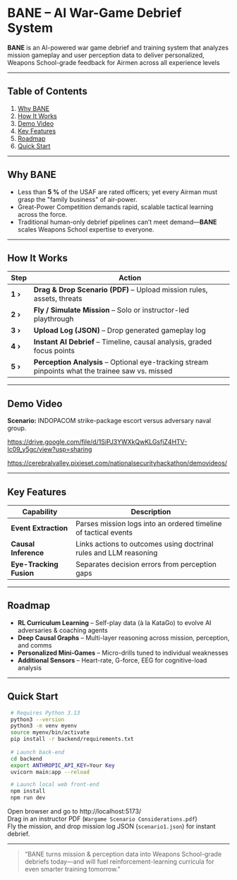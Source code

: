 # **BANE – AI War-Game Debrief System**

**BANE** is an AI-powered war game debrief and training system that analyzes mission gameplay and user perception data to deliver personalized, Weapons School-grade feedback for Airmen across all experience levels

---

## Table of Contents
1. [Why BANE](#why-bane)
2. [How It Works](#how-it-works)
3. [Demo Video](#demo-video)
4. [Key Features](#key-features)
5. [Roadmap](#roadmap)
6. [Quick Start](#quick-start)

---

## Why BANE
* Less than **5 %** of the USAF are rated officers; yet every Airman must grasp the "family business" of air-power.
* Great-Power Competition demands rapid, scalable tactical learning across the force.
* Traditional human-only debrief pipelines can’t meet demand—**BANE** scales Weapons School expertise to everyone.

---

## How It Works
| Step | Action |
|------|--------|
| **1  ›** | **Drag & Drop Scenario (PDF)** – Upload mission rules, assets, threats |
| **2  ›** | **Fly / Simulate Mission** – Solo or instructor-led playthrough |
| **3  ›** | **Upload Log (JSON)** – Drop generated gameplay log |
| **4  ›** | **Instant AI Debrief** – Timeline, causal analysis, graded focus points |
| **5  ›** | **Perception Analysis** – Optional eye-tracking stream pinpoints what the trainee saw vs. missed |

---

## Demo Video
**Scenario:** INDOPACOM strike-package escort versus adversary naval group.

https://drive.google.com/file/d/1SiPJ3YWXkQwKLGsfjZ4HTV-lc09_y5gc/view?usp=sharing

https://cerebralvalley.pixieset.com/nationalsecurityhackathon/demovideos/

---

## Key Features
| Capability | Description |
|------------|-------------|
| **Event Extraction** | Parses mission logs into an ordered timeline of tactical events |
| **Causal Inference** | Links actions to outcomes using doctrinal rules and LLM reasoning |
| **Eye-Tracking Fusion** | Separates decision errors from perception gaps |

---

## Roadmap
- **RL Curriculum Learning** – Self-play data (à la KataGo) to evolve AI adversaries & coaching agents
- **Deep Causal Graphs** – Multi-layer reasoning across mission, perception, and comms
- **Personalized Mini-Games** – Micro-drills tuned to individual weaknesses
- **Additional Sensors** – Heart-rate, G-force, EEG for cognitive-load analysis

---

## Quick Start
```bash
 # Requires Python 3.13
 python3 --version
 python3 -m venv myenv
 source myenv/bin/activate
 pip install -r backend/requirements.txt
 
 # Launch back-end
 cd backend
 export ANTHROPIC_API_KEY=Your Key
 uvicorn main:app --reload

 # Launch local web front-end
 npm install
 npm run dev
```

Open browser and go to http://localhost:5173/   
Drag in an instructor PDF (`Wargame Scenario Considerations.pdf`)    
Fly the mission, and drop mission log JSON (`scenario1.json`) for instant debrief.

---

> “BANE turns mission & perception data into Weapons School-grade debriefs today—and will fuel reinforcement-learning curricula for even smarter training tomorrow.”
